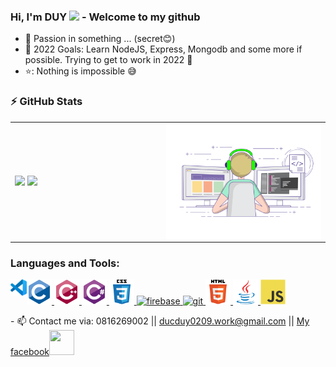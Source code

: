 ### Hi, I'm DUY <img src="https://media.giphy.com/media/hvRJCLFzcasrR4ia7z/giphy.gif" width="25px"> -  Welcome to my github 


- 🔭 Passion in something ... (secret😊)
- 💪 2022 Goals: Learn NodeJS, Express, Mongodb and some more if possible. Trying to get to work in 2022 💪
- ⭐: Nothing is impossible 😅

### :zap: GitHub Stats

<table>
<tr>
  <td width="48%">
    <img src="https://github-readme-stats.vercel.app/api?username=ducduy0209&show_icons=true&hide=contribs,issues&hide_border=true" />
    <img src="https://github-readme-stats.vercel.app/api/top-langs/?username=ducduy0209&layout=compact&show_icons=true&hide_border=true" />
  </td>
  <td width="52%"><img alt="gif" align="right" src=".github/assets/coding-freak.gif"/></td>
</tr>
<table>

### Languages and Tools:
 <p align="left"><img align="left" alt="Visual Studio Code" width="26px" src="https://raw.githubusercontent.com/github/explore/80688e429a7d4ef2fca1e82350fe8e3517d3494d/topics/visual-studio-code/visual-studio-code.png" /> <a href="https://www.cprogramming.com/" target="_blank"> <img src="https://raw.githubusercontent.com/devicons/devicon/master/icons/c/c-original.svg" alt="c" width="40" height="40"/> </a> <a href="https://www.w3schools.com/cpp/" target="_blank"> <img src="https://raw.githubusercontent.com/devicons/devicon/master/icons/cplusplus/cplusplus-original.svg" alt="cplusplus" width="40" height="40"/> </a> <a href="https://www.w3schools.com/cs/" target="_blank"> <img src="https://raw.githubusercontent.com/devicons/devicon/master/icons/csharp/csharp-original.svg" alt="csharp" width="40" height="40"/> </a> <a href="https://www.w3schools.com/css/" target="_blank"> <img src="https://raw.githubusercontent.com/devicons/devicon/master/icons/css3/css3-original-wordmark.svg" alt="css3" width="40" height="40"/> </a> <a href="https://firebase.google.com/" target="_blank"> <img src="https://www.vectorlogo.zone/logos/firebase/firebase-icon.svg" alt="firebase" width="40" height="40"/> </a> <a href="https://git-scm.com/" target="_blank"> <img src="https://www.vectorlogo.zone/logos/git-scm/git-scm-icon.svg" alt="git" width="40" height="40"/> </a> <a href="https://www.w3.org/html/" target="_blank"> <img src="https://raw.githubusercontent.com/devicons/devicon/master/icons/html5/html5-original-wordmark.svg" alt="html5" width="40" height="40"/> </a> <a href="https://www.java.com" target="_blank"> <img src="https://raw.githubusercontent.com/devicons/devicon/master/icons/java/java-original.svg" alt="java" width="40" height="40"/> </a> <a href="https://developer.mozilla.org/en-US/docs/Web/JavaScript" target="_blank"> <img src="https://raw.githubusercontent.com/devicons/devicon/master/icons/javascript/javascript-original.svg" alt="javascript" width="40" height="40"/> </a></p>
  
<p>- 📫 Contact me via: 0816269002 || <a href="mailto:ducduy0209.work@gmail.com">ducduy0209.work@gmail.com</a> || <a href="https://www.facebook.com/myprofile.works/">My facebook</a><img src="https://camo.githubusercontent.com/7d5c1327f28f30dd3b242d60c92fa399051bd5765af36f7c8df5138ac67d8f7b/68747470733a2f2f6d656469612e67697068792e636f6d2f6d656469612f6659536e486c75667365636f38466839335a2f67697068792e676966" width="40" height="40"> </img></p>
